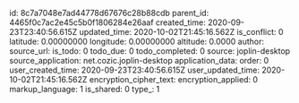 

id: 8c7a7048e7ad44778d67676c28b88cdb
parent_id: 4465f0c7ac2e45c5b0f1806284e26aaf
created_time: 2020-09-23T23:40:56.615Z
updated_time: 2020-10-02T21:45:16.562Z
is_conflict: 0
latitude: 0.00000000
longitude: 0.00000000
altitude: 0.0000
author: 
source_url: 
is_todo: 0
todo_due: 0
todo_completed: 0
source: joplin-desktop
source_application: net.cozic.joplin-desktop
application_data: 
order: 0
user_created_time: 2020-09-23T23:40:56.615Z
user_updated_time: 2020-10-02T21:45:16.562Z
encryption_cipher_text: 
encryption_applied: 0
markup_language: 1
is_shared: 0
type_: 1